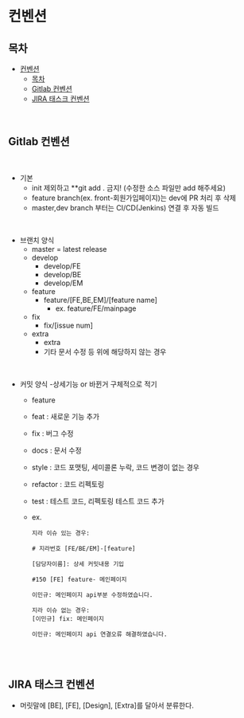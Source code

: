 # 컨벤션

## 목차
- [컨벤션](#컨벤션)
  - [목차](#목차)
  - [Gitlab 컨벤션](#gitlab-컨벤션)
  - [JIRA 태스크 컨벤션](#jira-태스크-컨벤션)

<br>

## Gitlab 컨벤션
<br>

  - 기본
    - init 제외하고 **git add . 금지! (수정한 소스 파일만 add 해주세요) 
    - feature branch(ex. front-회원가입페이지)는 dev에 PR 처리 후 삭제
    - master,dev branch 부터는 CI/CD(Jenkins) 연결 후 자동 빌드

<br>
    
  - 브랜치 양식
    - master = latest release
    - develop
      - develop/FE
      - develop/BE
      - develop/EM
    - feature
      - feature/[FE,BE,EM]/[feature name]
        - ex. feature/FE/mainpage
    - fix
      - fix/[issue num]
    - extra
      - extra
      - 기타 문서 수정 등 위에 해당하지 않는 경우

<br>

  - 커밋 양식
    -상세기능 or 바뀐거 구체적으로 적기
      - feature
      - feat : 새로운 기능 추가
      - fix : 버그 수정
      - docs : 문서 수정
      - style : 코드 포맷팅, 세미콜론 누락, 코드 변경이 없는 경우
      - refactor : 코드 리펙토링
      - test : 테스트 코드, 리펙토링 테스트 코드 추가
      - ex.
        
        ```
        지라 이슈 있는 경우:

        # 지라번호 [FE/BE/EM]-[feature]
        
        [담당자이름]: 상세 커밋내용 기입

        #150 [FE] feature- 메인페이지

        이민규: 메인페이지 api부분 수정하였습니다.
        
        지라 이슈 없는 경우:
        [이민규] fix: 메인페이지

        이민규: 메인페이지 api 연결오류 해결하였습니다.
        ```

<br>

<br>

## JIRA 태스크 컨벤션
- 머릿말에 [BE], [FE], [Design], [Extra]를 달아서 분류한다.
